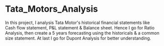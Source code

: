 # Tata_Motors_Analysis
In this project, I analysis Tata Motor's historical financial statements like Cash flow statement, P&L statement & Balance sheet. Hence I go for Ratio Analysis, then create a 5 years forecasting using the historicals & a common size statement. At last I go for Dupont Analysis for better understanding.
